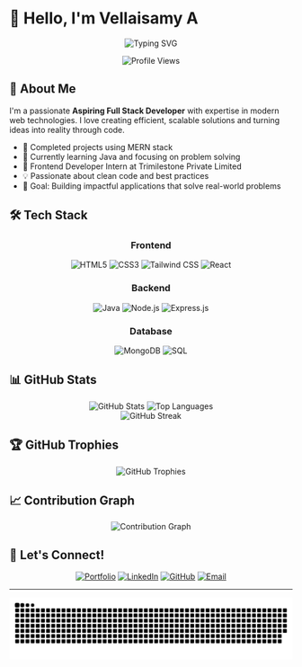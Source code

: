 # 👋 Hello, I'm Vellaisamy A

<div align="center">
  <img src="https://readme-typing-svg.herokuapp.com?font=Fira+Code&size=30&pause=1000&color=00D4FF&center=true&vCenter=true&width=600&lines=Full+Stack+Developer;MERN+Stack+Enthusiast;Problem+Solver;Always+Learning!" alt="Typing SVG" />
</div>

<p align="center">
  <img src="https://komarev.com/ghpvc/?username=Vellaisamy-24&color=blueviolet&style=flat-square&label=Profile+Views" alt="Profile Views" />
</p>

## 🚀 About Me

I'm a passionate **Aspiring Full Stack Developer** with expertise in modern web technologies. I love creating efficient, scalable solutions and turning ideas into reality through code.

- 🔭 Completed projects using MERN stack
- 🌱 Currently learning Java and focusing on problem solving
- 💼 Frontend Developer Intern at Trimilestone Private Limited
- 💡 Passionate about clean code and best practices
- 🎯 Goal: Building impactful applications that solve real-world problems

## 🛠️ Tech Stack

<div align="center">

### Frontend
![HTML5](https://img.shields.io/badge/HTML5-E34F26?style=for-the-badge&logo=html5&logoColor=white)
![CSS3](https://img.shields.io/badge/CSS3-1572B6?style=for-the-badge&logo=css3&logoColor=white)
![Tailwind CSS](https://img.shields.io/badge/Tailwind_CSS-38B2AC?style=for-the-badge&logo=tailwind-css&logoColor=white)
![React](https://img.shields.io/badge/React-20232A?style=for-the-badge&logo=react&logoColor=61DAFB)

### Backend
![Java](https://img.shields.io/badge/Java-ED8B00?style=for-the-badge&logo=openjdk&logoColor=white)
![Node.js](https://img.shields.io/badge/Node.js-43853D?style=for-the-badge&logo=node.js&logoColor=white)
![Express.js](https://img.shields.io/badge/Express.js-404D59?style=for-the-badge&logo=express&logoColor=white)

### Database
![MongoDB](https://img.shields.io/badge/MongoDB-4EA94B?style=for-the-badge&logo=mongodb&logoColor=white)
![SQL](https://img.shields.io/badge/SQL-336791?style=for-the-badge&logo=postgresql&logoColor=white)

</div>

## 📊 GitHub Stats

<div align="center">
  <img src="https://github-readme-stats.vercel.app/api?username=Vellaisamy-24&show_icons=true&theme=radical&hide_border=true&count_private=true" alt="GitHub Stats" height="165" />
  <img src="https://github-readme-stats.vercel.app/api/top-langs/?username=Vellaisamy-24&layout=compact&theme=radical&hide_border=true" alt="Top Languages" height="165" />
</div>

<div align="center">
  <img src="https://github-readme-streak-stats.herokuapp.com/?user=Vellaisamy-24&theme=radical&hide_border=true" alt="GitHub Streak" />
</div>

## 🏆 GitHub Trophies

<div align="center">
  <img src="https://github-profile-trophy.vercel.app/?username=Vellaisamy-24&theme=radical&no-frame=true&no-bg=false&margin-w=4&row=1" alt="GitHub Trophies" />
</div>

## 📈 Contribution Graph

<div align="center">
  <img src="https://github-readme-activity-graph.vercel.app/graph?username=Vellaisamy-24&theme=react-dark&hide_border=true&area=true" alt="Contribution Graph" />
</div>

## 🤝 Let's Connect!

<div align="center">

[![Portfolio](https://img.shields.io/badge/Portfolio-FF5722?style=for-the-badge&logo=google-chrome&logoColor=white)](https://vellaisamyaportfolio.netlify.app/)
[![LinkedIn](https://img.shields.io/badge/LinkedIn-0077B5?style=for-the-badge&logo=linkedin&logoColor=white)](https://www.linkedin.com/in/vellaisamya/)
[![GitHub](https://img.shields.io/badge/GitHub-100000?style=for-the-badge&logo=github&logoColor=white)](https://github.com/Vellaisamy-24)
[![Email](https://img.shields.io/badge/Email-D14836?style=for-the-badge&logo=gmail&logoColor=white)](mailto:vellaikarthick24@gmail.com)

</div>



---

<div align="center">
  
  

  
  <img src="https://raw.githubusercontent.com/platane/platane/output/github-contribution-grid-snake-dark.svg" alt="Snake animation" />
</div>
